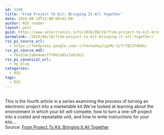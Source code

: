 ```yaml
---
id: 1240
title: 'From Project To Kit: Bringing It All Together'
date: 2016-08-19T15:00:00+01:00
author: RSS reader
layout: post
guid: https://www.uelectronics.info/2016/08/19/from-project-to-kit-bringing-it-all-together/
permalink: /2016/08/19/from-project-to-kit-bringing-it-all-together/
rss_pi_source_url:
  - https://feedproxy.google.com/~r/hackaday/LgoM/~3/TrTQC37db9o/
rss_pi_source_md5:
  - f8a33ac1abe4aecf7f061a81c2ab19c2
rss_pi_canonical_url:
  - my_blog
categories:
  - RSS
tags:
  - RSS
---
```

&#013;  
This is the fourth article in a series examining the process of turning an electronic project into a marketable kit.We’ve looked at learning about the environment in which your kit will compete, how to turn a one-off project into a costed and repeatable unit, and how to write instructions for your kits…&#013;  
Source: <a href="https://feedproxy.google.com/~r/hackaday/LgoM/~3/TrTQC37db9o/" target="_blank">From Project To Kit: Bringing It All Together</a>